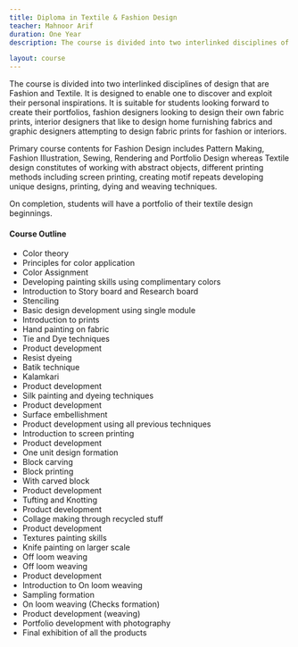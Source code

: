 ```yaml
---
title: Diploma in Textile & Fashion Design
teacher: Mahnoor Arif
duration: One Year
description: The course is divided into two interlinked disciplines of design that are Fashion and Textile

layout: course
---
```


The course is divided into two interlinked disciplines of design that are Fashion and Textile. It is designed to enable one to discover and exploit their personal inspirations. It is suitable for students looking forward to create their portfolios, fashion designers looking to design their own fabric prints, interior designers that like to design home furnishing fabrics and graphic designers attempting to design fabric prints for fashion or interiors.

Primary course contents for Fashion Design includes Pattern Making, Fashion Illustration, Sewing, Rendering and Portfolio Design whereas Textile design constitutes of working with abstract objects, different printing methods including screen printing, creating motif repeats developing unique designs, printing, dying and weaving techniques.

On completion, students will have a portfolio of their textile design beginnings.

#### Course Outline

* Color theory
* Principles for color application
* Color Assignment
* Developing painting skills using complimentary colors
* Introduction to Story board and Research board
* Stenciling
* Basic design development using single module
* Introduction to prints
* Hand painting on fabric
* Tie and Dye techniques
* Product development
* Resist dyeing
* Batik technique
* Kalamkari
* Product development
* Silk painting and dyeing techniques
* Product development
* Surface embellishment
* Product development using all previous techniques
* Introduction to screen printing
* Product development
* One unit design formation
* Block carving
* Block printing
* With carved block
* Product development
* Tufting and Knotting
* Product development
* Collage making through recycled stuff
* Product development
* Textures painting skills
* Knife painting on larger scale
* Off loom weaving
* Off loom weaving
* Product development
* Introduction to On loom weaving
* Sampling formation
* On loom weaving (Checks formation)
* Product development (weaving)
* Portfolio development with photography
* Final exhibition of all the products
